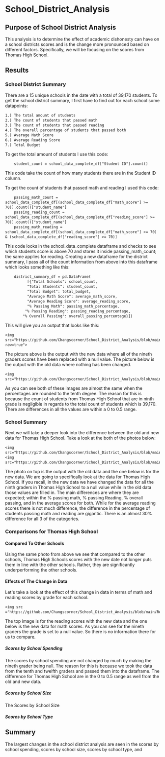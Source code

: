 # School_District_Analysis

## Purpose of School District Analysis

This analysis is to determine the effect of academic dishonesty can have on a school districts scores and is the change more pronounced based on different factors. 
Specifically, we will be focusing on the scores from Thomas High School.


## Results

### School District Summary
 There are a 15 unique schools in the date with a total of 39,170 students. To get the school district summary, I first have to find out for each school some datapoints:

	1.) The total amount of students
	2.) The count of students that passed math
	3.) The count of students that passed reading
	4.) The overall percentage of students that passed both
	5.) Average Math Score
	6.) Average Reading Score
	7.) Total Budget

To get the total amount of students I use this code:
```
	student_count = school_data_complete_df["Student ID"].count()
```
This code take the count of how many students there are in the Student ID column.

To get the count of students that passed math and reading I used this code:
```
	passing_math_count = school_data_complete_df[(school_data_complete_df["math_score"] >= 70)].count()["student_name"]
	passing_reading_count = school_data_complete_df[(school_data_complete_df["reading_score"] >= 70)].count()["student_name"]
	passing_math_reading = school_data_complete_df[(school_data_complete_df["math_score"] >= 70) & (school_data_complete_df["reading_score"] >= 70)]
```
This code looks in the school_data_complete dataframe and checks to see which students score is above 70 and stores it inside passing_math_count; the same applies for reading.
Creating a new dataframe for the district summary, I pass all of the count information from above into this dataframe which looks something like this:
```
	district_summary_df = pd.DataFrame(
          [{"Total Schools": school_count, 
          "Total Students": student_count, 
          "Total Budget": total_budget,
          "Average Math Score": average_math_score, 
          "Average Reading Score": average_reading_score,
          "% Passing Math": passing_math_percentage,
         "% Passing Reading": passing_reading_percentage,
        "% Overall Passing": overall_passing_percentage}])
```

This will give you an output that looks like this:

	<img src="https://github.com/Changscorner/School_District_Analysis/blob/main/Resources/district%20analysis%20with%20new%20data.png?raw=true">

The picture above is the output with the new data where all of the nineth graders scores have been replaced with a null value.
The picture below is the output with the old data where nothing has been changed.

	<img src="https://github.com/Changscorner/School_District_Analysis/blob/main/Resources/district%20analysis%20with%20old%20data.png">
	
As you can see both of these images are almost the same when the percentages are rounded to the tenth degree. The reason for this is because the count of students from Thomas High School that
are in ninth grade is negligible in regards to the total count of students which is 39,170. There are differences in all the values are within a 0 to 0.5 range.

###  School Summary
Next we will take a deeper look into the difference between the old and new data for Thomas High School. Take a look at the both of the photos below:

	<img src="https://github.com/Changscorner/School_District_Analysis/blob/main/Resources/school%20summary%20old.png">
	<img src="https://github.com/Changscorner/School_District_Analysis/blob/main/Resources/school%20summary%20new.png">
	
The photo on top is the output with the old data and the one below is for the new data. We are going to specifically look at the data for Thomas High School. If you recall, in the new data we have changed
the data for all the ninth graders in Thomas High School to a null value while in the old data those values are filled in. The main differences are where they are expected; within the % passing math, % passing Reading, % overall passing, and in the average scores for both.
While for the average reading scores there is not much difference, the difference in the percentage of students passing math and reading are gigantic. There is an almost 30% difference for all 3 of the categories.

### Comparisons for Thomas High School

#### Compared To Other Schools
Using the same photo from above we see that compared to the other schools, Thomas High Schools scores with the new date not longer puts them in line with the other schools. Rather, they are significantly underperforming the other schools.

#### Effects of The Change in Data
Let's take a look at the effect of this change in data in terms of math and reading scores by grade for each school.
	
	<img src ="https://github.com/Changscorner/School_District_Analysis/blob/main/Resources/math%20and%20reading%20scores%20with%20nan.png">

The top image is for the reading scores with the new data and the one below is the new data for math scores. As you can see for the nineth graders the grade is set to a null value.
So there is no information there for us to compare.

##### Scores by School Spending
The scores by school spending are not changed by much by making the nineth grader being null. The reason for this is because we took the data from the tenth and twelfth graders and passed them into the dataframe.
The difference for Thomas High School are in the 0 to 0.5 range as well from the old and new data.

##### Scores by School Size
The Scores by School Size

##### Scores by School Type

## Summary
The largest changes in the school district analysis are seen in the scores by school spending, scores by school size, scores by school type, and 


